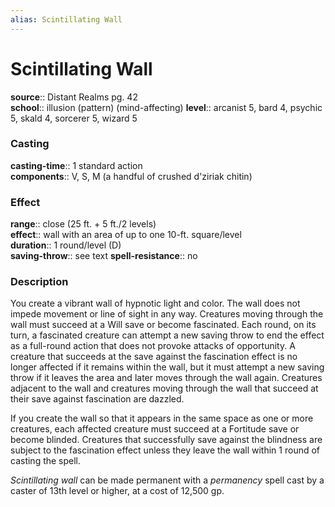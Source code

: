 ```yaml
---
alias: Scintillating Wall
---
```


# Scintillating Wall 

**source**:: Distant Realms pg. 42  
**school**:: illusion (pattern) (mind-affecting)
**level**:: arcanist 5, bard 4, psychic 5, skald 4, sorcerer 5, wizard 5

### Casting 

**casting-time**:: 1 standard action  
**components**:: V, S, M (a handful of crushed d'ziriak chitin)

### Effect 

**range**:: close (25 ft. + 5 ft./2 levels)  
**effect**:: wall with an area of up to one 10-ft. square/level  
**duration**:: 1 round/level (D)  
**saving-throw**:: see text
**spell-resistance**:: no

### Description 

You create a vibrant wall of hypnotic light and color. The wall does not impede movement or line of sight in any way. Creatures moving through the wall must succeed at a Will save or become fascinated. Each round, on its turn, a fascinated creature can attempt a new saving throw to end the effect as a full-round action that does not provoke attacks of opportunity. A creature that succeeds at the save against the fascination effect is no longer affected if it remains within the wall, but it must attempt a new saving throw if it leaves the area and later moves through the wall again. Creatures adjacent to the wall and creatures moving through the wall that succeed at their save against fascination are dazzled.  
  
If you create the wall so that it appears in the same space as one or more creatures, each affected creature must succeed at a Fortitude save or become blinded. Creatures that successfully save against the blindness are subject to the fascination effect unless they leave the wall within 1 round of casting the spell.  
  
*Scintillating wall* can be made permanent with a *permanency* spell cast by a caster of 13th level or higher, at a cost of 12,500 gp.
